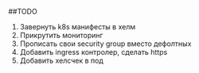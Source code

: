 ##TODO 

1. Завернуть k8s манифесты в хелм
2. Прикрутить мониторинг
3. Прописать свои security group вместо дефолтных 
4. Добавить ingress контролер, сделать https
5. Добавить хелсчек в под